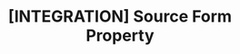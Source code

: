---
# -------------------------- #
#     USING THIS TEMPLATE    #
# -------------------------- #

## NEED HELP USING THIS TEMPLATE? SEE:
## https://docs-about-stitch-docs.netlify.com/reference/connect-templates/destination-form-property/
## FOR INSTRUCTIONS & REFERENCE INFO

## PLEASE REMOVE COMMENTS WHEN FINISHED


content-type: "api-form"
form-type: "source"
key: "source-form-properties-[integration]-object"

title: "[INTEGRATION] Source Form Property"
api-type: ""
display-name: "[INTEGRATION]"

source-type: "saas"
docs-name: ""

description: ""

# NOTE: object-attributes is only required if the object has attributes
#       that are specific to it. Ex: `platform.github` has `access_token`
#       and `repository` attributes specific to it, along with the other
#       attributes common to SaaS: `frequency_in_minutes`, `anchor_time`,
#       and `start_time`. 
#       The common attributes will display automatically unless the
#       `attribute.exclude` contains the form-property's `api-type` value.

# 		Common fields:  _data/connect/common/all-sources.yml

#       Please remove me ^

# object-attributes:
#   - name: ""
#     type: ""
#     required: true/false
#     description: ""
#     value: ""
---